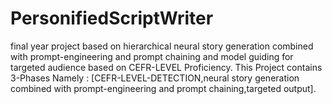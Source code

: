# PersonifiedScriptWriter
final year project based on hierarchical neural story generation combined with prompt-engineering and prompt chaining and model guiding for targeted audience based on CEFR-LEVEL Proficiency. This Project contains 3-Phases Namely : [CEFR-LEVEL-DETECTION,neural story generation combined with prompt-engineering and prompt chaining,targeted output].
